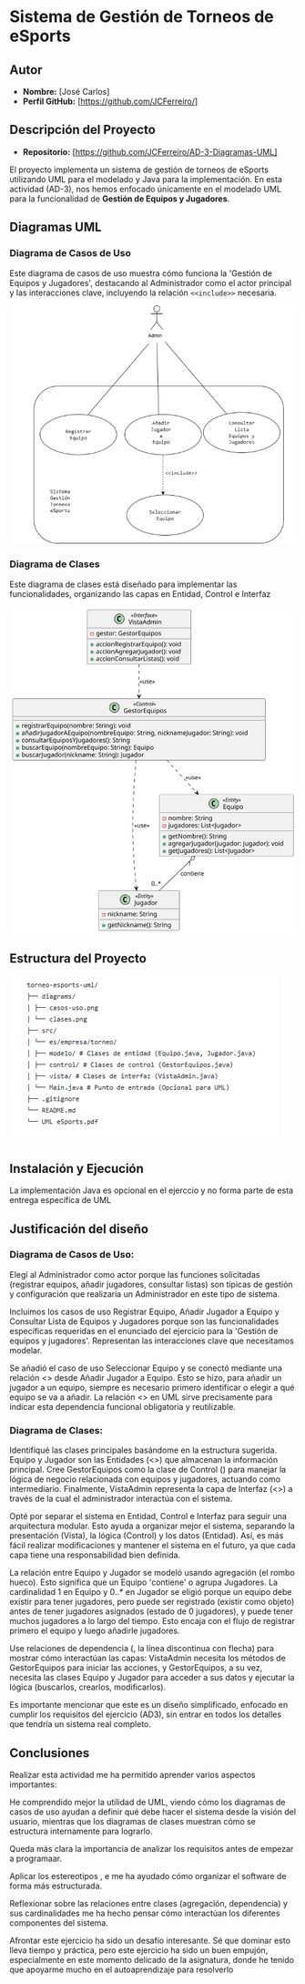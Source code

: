 # Sistema de Gestión de Torneos de eSports

## Autor

*   **Nombre:** [José Carlos]
*   **Perfil GitHub:** [https://github.com/JCFerreiro/]

## Descripción del Proyecto

*   **Repositorio:** [https://github.com/JCFerreiro/AD-3-Diagramas-UML]

El proyecto implementa un sistema de gestión de torneos de eSports utilizando UML para el modelado y Java para la implementación.
En esta actividad (AD-3), nos hemos enfocado únicamente en el modelado UML para la funcionalidad de **Gestión de Equipos y Jugadores**.

## Diagramas UML

### Diagrama de Casos de Uso

Este diagrama de casos de uso muestra cómo funciona la 'Gestión de Equipos y Jugadores', destacando al Administrador como el actor principal y las interacciones clave, incluyendo la relación `<<include>>` necesaria.

![Diagrama de casos de uso](diagrams/casos-uso.png)


### Diagrama de Clases

Este diagrama de clases está diseñado para implementar las funcionalidades, organizando las capas en Entidad, Control e Interfaz

![Diagrama de clases](diagrams/clases.svg)


## Estructura del Proyecto

![Estructura del Proyecto](diagrams/estructura.png)

## Instalación y Ejecución

La implementación Java es opcional en el ejerccio y no forma parte de esta entrega específica de UML

## Justificación del diseño

### Diagrama de Casos de Uso:

Elegí al Administrador como actor porque las funciones solicitadas (registrar equipos, añadir jugadores, consultar listas) son típicas de gestión y configuración que realizaría un Administrador en este tipo de sistema.

Incluimos los casos de uso Registrar Equipo, Añadir Jugador a Equipo y Consultar Lista de Equipos y Jugadores porque son las funcionalidades específicas requeridas en el enunciado del ejercicio para la 'Gestión de equipos y jugadores'. Representan las interacciones clave que necesitamos modelar.

Se añadió el caso de uso Seleccionar Equipo y se conectó mediante una relación <<include>> desde Añadir Jugador a Equipo. Esto se hizo, para añadir un jugador a un equipo, siempre es necesario primero identificar o elegir a qué equipo se va a añadir. La relación <<include>> en UML sirve precisamente para indicar esta dependencia funcional obligatoria y reutilizable.

### Diagrama de Clases:

Identifiqué las clases principales basándome en  la estructura sugerida. Equipo y Jugador son las Entidades (<<Entity>>) que almacenan la información principal. Cree GestorEquipos como la clase de Control (<Control>) para manejar la lógica de negocio relacionada con equipos y jugadores, actuando como intermediario. Finalmente, VistaAdmin representa la capa de Interfaz (<<Interface>>) a través de la cual el administrador interactúa con el sistema.

Opté por separar el sistema en Entidad, Control e Interfaz para seguir una arquitectura modular. Esto ayuda a organizar mejor el sistema, separando la presentación (Vista), la lógica (Control) y los datos (Entidad). Así, es más fácil realizar modificaciones y mantener el sistema en el futuro, ya que cada capa tiene una responsabilidad bien definida.

La relación entre Equipo y Jugador se modeló usando agregación (el rombo hueco). Esto significa que un Equipo 'contiene' o agrupa Jugadores. La cardinalidad 1 en Equipo y 0..* en Jugador se eligió porque un equipo debe existir para tener jugadores, pero puede ser registrado (existir como objeto) antes de tener jugadores asignados (estado de 0 jugadores), y puede tener muchos jugadores a lo largo del tiempo. Esto encaja con el flujo de registrar primero el equipo y luego añadirle jugadores.

Use relaciones de dependencia (<use>, la línea discontinua con flecha) para mostrar cómo interactúan las capas: VistaAdmin necesita los métodos de GestorEquipos para iniciar las acciones, y GestorEquipos, a su vez, necesita las clases Equipo y Jugador para acceder a sus datos y ejecutar la lógica (buscarlos, crearlos, modificarlos).

Es importante mencionar que este es un diseño simplificado, enfocado en cumplir los requisitos del ejercicio (AD3), sin entrar en todos los detalles que tendría un sistema real completo.


## Conclusiones

Realizar esta actividad me ha permitido aprender varios aspectos importantes:

He comprendido mejor la utilidad de UML, viendo cómo los diagramas de casos de uso ayudan a definir qué debe hacer el sistema desde la visión del usuario, mientras que los diagramas de clases muestran cómo se estructura internamente para lograrlo.

Queda más clara la importancia de analizar los requisitos antes de empezar a programaar.

Aplicar los estereotipos <Entity>, <Control> e <Interface> me ha ayudado cómo organizar el software de forma más estructurada.

Reflexionar sobre las relaciones entre clases (agregación, dependencia) y sus cardinalidades me ha hecho pensar cómo interactúan los diferentes componentes del sistema.

Afrontar este ejercicio ha sido un desafío interesante. Sé que dominar esto lleva tiempo y práctica, pero este ejercicio ha sido un buen empujón, especialmente en este momento delicado de la asignatura, donde he tenido que apoyarme mucho en el autoaprendizaje para resolverlo
